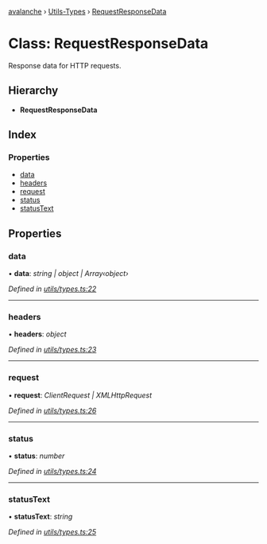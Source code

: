 [avalanche](../README.md) › [Utils-Types](../modules/utils_types.md) › [RequestResponseData](utils_types.requestresponsedata.md)

# Class: RequestResponseData

Response data for HTTP requests.

## Hierarchy

* **RequestResponseData**

## Index

### Properties

* [data](utils_types.requestresponsedata.md#data)
* [headers](utils_types.requestresponsedata.md#headers)
* [request](utils_types.requestresponsedata.md#request)
* [status](utils_types.requestresponsedata.md#status)
* [statusText](utils_types.requestresponsedata.md#statustext)

## Properties

###  data

• **data**: *string | object | Array‹object›*

*Defined in [utils/types.ts:22](https://github.com/ava-labs/avalanche.js/blob/3888064/src/utils/types.ts#L22)*

___

###  headers

• **headers**: *object*

*Defined in [utils/types.ts:23](https://github.com/ava-labs/avalanche.js/blob/3888064/src/utils/types.ts#L23)*

___

###  request

• **request**: *ClientRequest | XMLHttpRequest*

*Defined in [utils/types.ts:26](https://github.com/ava-labs/avalanche.js/blob/3888064/src/utils/types.ts#L26)*

___

###  status

• **status**: *number*

*Defined in [utils/types.ts:24](https://github.com/ava-labs/avalanche.js/blob/3888064/src/utils/types.ts#L24)*

___

###  statusText

• **statusText**: *string*

*Defined in [utils/types.ts:25](https://github.com/ava-labs/avalanche.js/blob/3888064/src/utils/types.ts#L25)*
